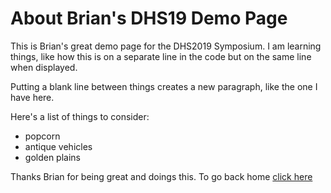 # About Brian's DHS19 Demo Page

This is Brian's great demo page for the DHS2019 Symposium.
I am learning things, like how this is on a separate line in the code but on the same line when displayed.

Putting a blank line between things creates a new paragraph, like the one I have here.

Here's a list of things to consider:
- popcorn
- antique vehicles
- golden plains

Thanks Brian for being great and doings this. To go back home [click here](index.html)
